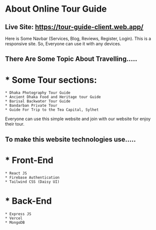 #  About Online Tour Guide
## Live Site: https://tour-guide-client.web.app/


Here is Some Navbar (Services, Blog, Reviews, Register, Login).
This is a responsive  site. 
So, Everyone can use it with any devices.


## There Are Some Topic About Travelling.....

# *  Some Tour sections:
    * Dhaka Photography Tour Guide
    * Ancient Dhaka Food and Heritage tour Guide
    * Barisal Backwater Tour Guide
    * Bandarban Private Tour
    * Guide For Trip to the Tea Capital, Sylhet
  

Everyone can use this simple website and join with our website for enjoy their tour.
## To make this website technologies use.....

# *  Front-End
    * React JS
    * Firebase Authentication
    * Tailwind CSS (Daisy UI)
    
# *  Back-End
    * Express JS
    * Vercel 
    * MongoDB
